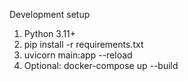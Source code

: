 Development setup

1. Python 3.11+
2. pip install -r requirements.txt
3. uvicorn main:app --reload
4. Optional: docker-compose up --build





